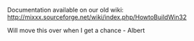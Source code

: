 Documentation available on our old wiki:
<http://mixxx.sourceforge.net/wiki/index.php/HowtoBuildWin32>

Will move this over when I get a chance - Albert
